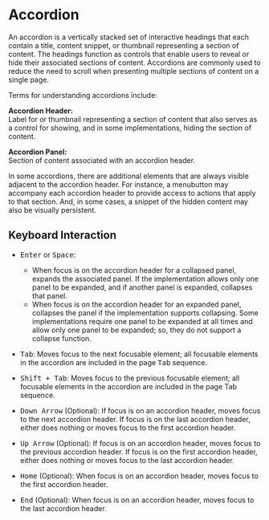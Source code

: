 # Accordion
An accordion is a vertically stacked set of interactive headings that each contain a title, content snippet, or thumbnail representing a section of content. The headings function as controls that enable users to reveal or hide their associated sections of content. Accordions are commonly used to reduce the need to scroll when presenting multiple sections of content on a single page.


Terms for understanding accordions include:

**Accordion Header:**  
Label for or thumbnail representing a section of content that also serves as a control for showing, and in some implementations, hiding the section of content.

**Accordion Panel:**  
Section of content associated with an accordion header.

In some accordions, there are additional elements that are always visible adjacent to the accordion header. For instance, a menubutton may accompany each accordion header to provide access to actions that apply to that section. And, in some cases, a snippet of the hidden content may also be visually persistent.


## Keyboard Interaction
- <kbd>Enter</kbd> or <kbd>Space</kbd>:
  - When focus is on the accordion header for a collapsed panel, expands the associated panel. If the implementation allows only one panel to be expanded, and if another panel is expanded, collapses that panel.
  - When focus is on the accordion header for an expanded panel, collapses the panel if the implementation supports collapsing. Some implementations require one panel to be expanded at all times and allow only one panel to be expanded; so, they do not support a collapse function.

- <kbd>Tab</kbd>: Moves focus to the next focusable element; all focusable elements in the accordion are included in the page <kbd>Tab</kbd> sequence.
- <kbd>Shift + Tab</kbd>: Moves focus to the previous focusable element; all focusable elements in the accordion are included in the page Tab sequence.
- <kbd>Down Arrow</kbd> (Optional): If focus is on an accordion header, moves focus to the next accordion header. If focus is on the last accordion header, either does nothing or moves focus to the first accordion header.
- <kbd>Up Arrow</kbd> (Optional): If focus is on an accordion header, moves focus to the previous accordion header. If focus is on the first accordion header, either does nothing or moves focus to the last accordion header.
- <kbd>Home</kbd> (Optional): When focus is on an accordion header, moves focus to the first accordion header.
- <kbd>End</kbd> (Optional): When focus is on an accordion header, moves focus to the last accordion header.
